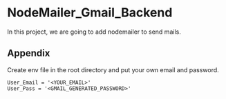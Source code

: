 # NodeMailer_Gmail_Backend
In this project, we are going to add nodemailer to send mails.


## Appendix

Create env file in the root directory and put your own email and password.
```
User_Email = '<YOUR_EMAIL>'
User_Pass = '<GMAIL_GENERATED_PASSWORD>'